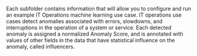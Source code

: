 Each subfolder contains information that will allow you to configure and run an example IT Operations machine learning use case. IT operations use cases detect anomalies associated with errors, slowdowns, and interruptions in the operation of a system or service. Each detected anomaly is assigned a normalized Anomaly Score, and is annotated with values of other fields in the data that have statistical influence on the anomaly, called influencers.

